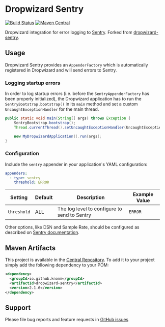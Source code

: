 # Dropwizard Sentry

[![Build Status](https://travis-ci.org/knonm/dropwizard-sentry.svg?branch=master)](https://travis-ci.org/knonm/dropwizard-sentry)
[![Maven Central](https://maven-badges.herokuapp.com/maven-central/io.github.knonm/dropwizard-sentry/badge.svg)](https://maven-badges.herokuapp.com/maven-central/io.github.knonm/dropwizard-sentry)

Dropwizard integration for error logging to [Sentry](https://sentry.io). Forked from [dropwizard-sentry](https://github.com/dhatim/dropwizard-sentry).

## Usage

Dropwizard Sentry provides an `AppenderFactory` which is automatically registered in Dropwizard and will send errors to Sentry.

### Logging startup errors

In order to log startup errors (i.e. before the `SentryAppenderFactory` has been properly initialized), the Dropwizard application has to run the `SentryBootstrap.bootstrap()` in its `main` method and set a custom `UncaughtExceptionHandler` for the main thread.

```java
public static void main(String[] args) throws Exception {
    SentryBootstrap.bootstrap();
    Thread.currentThread().setUncaughtExceptionHandler(UncaughtExceptionHandlers.systemExit());

    new MyDropwizardApplication().run(args);
}
```

### Configuration

Include the `sentry` appender in your application's YAML configuration:

```yaml
appenders:
  - type: sentry
    threshold: ERROR
```

| Setting | Default | Description | Example Value |
|---|---|---|---|
| `threshold` | ALL | The log level to configure to send to Sentry | `ERROR` |

Other options, like DSN and Sample Rate, should be configured as described on [Sentry documentation](https://docs.sentry.io/clients/java/config/).

## Maven Artifacts

This project is available in the [Central Repository](http://search.maven.org/#search%7Cgav%7C1%7Cg%3A%22org.knonm%22%20AND%20a%3A%22dropwizard-sentry%22). To add it to your project simply add the following dependency to your POM:

```xml
<dependency>
  <groupId>io.github.knonm</groupId>
  <artifactId>dropwizard-sentry</artifactId>
  <version>2.1.6</version>
</dependency>
```

## Support

Please file bug reports and feature requests in [GitHub issues](https://github.com/knonm/dropwizard-sentry/issues).
